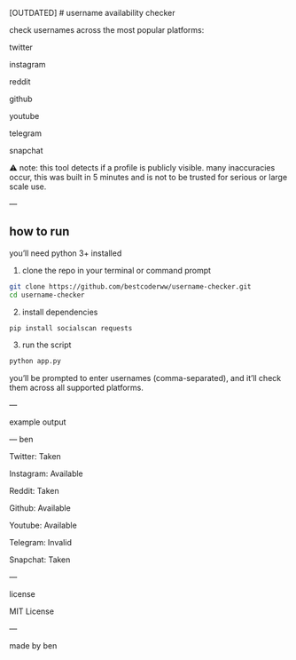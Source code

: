 [OUTDATED] # username availability checker

check usernames across the most popular platforms:

twitter

instagram

reddit

github

youtube

telegram

snapchat


⚠️ note: this tool detects if a profile is publicly visible.
many inaccuracies occur, this was built in 5 minutes and is not to be trusted for serious or large scale use. 

—

## how to run

you’ll need python 3+ installed

1. clone the repo in your terminal or command prompt
```bash
git clone https://github.com/bestcoderww/username-checker.git
cd username-checker
```
2. install dependencies
```bash
pip install socialscan requests
```
3. run the script
```bash
python app.py
```

you’ll be prompted to enter usernames (comma-separated), and it’ll check them across all supported platforms.

—

example output

— ben

  Twitter: Taken
  
  Instagram: Available
  
  Reddit: Taken
  
  Github: Available
  
  Youtube: Available

  Telegram: Invalid

  Snapchat: Taken

—

license

MIT License

—

made by ben
